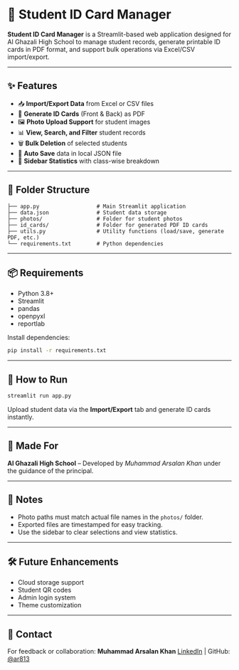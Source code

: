 # 📇 Student ID Card Manager

**Student ID Card Manager** is a Streamlit-based web application designed for Al Ghazali High School to manage student records, generate printable ID cards in PDF format, and support bulk operations via Excel/CSV import/export.

---

## ✨ Features

* 📥 **Import/Export Data** from Excel or CSV files
* 🧾 **Generate ID Cards** (Front & Back) as PDF
* 🖼️ **Photo Upload Support** for student images
* 📊 **View, Search, and Filter** student records
* 🗑️ **Bulk Deletion** of selected students
* 📂 **Auto Save** data in local JSON file
* 🧮 **Sidebar Statistics** with class-wise breakdown

---

## 📁 Folder Structure

```
├── app.py                  # Main Streamlit application
├── data.json               # Student data storage
├── photos/                 # Folder for student photos
├── id_cards/               # Folder for generated PDF ID cards
├── utils.py                # Utility functions (load/save, generate PDF, etc.)
└── requirements.txt        # Python dependencies
```

---

## 📦 Requirements

* Python 3.8+
* Streamlit
* pandas
* openpyxl
* reportlab

Install dependencies:

```bash
pip install -r requirements.txt
```

---

## 🚀 How to Run

```bash
streamlit run app.py
```

Upload student data via the **Import/Export** tab and generate ID cards instantly.

---

## 🏫 Made For

**Al Ghazali High School** – Developed by *Muhammad Arsalan Khan* under the guidance of the principal.

---

## 📌 Notes

* Photo paths must match actual file names in the `photos/` folder.
* Exported files are timestamped for easy tracking.
* Use the sidebar to clear selections and view statistics.

---

## 🛠️ Future Enhancements

* Cloud storage support
* Student QR codes
* Admin login system
* Theme customization

---

## 📧 Contact

For feedback or collaboration:
**Muhammad Arsalan Khan**
[LinkedIn](https://www.linkedin.com/in/muhammad-arsalan-khan-03670b2ba) | GitHub: [@ar813](https://github.com/ar813)
